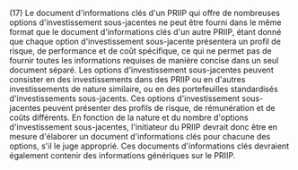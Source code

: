 (17) Le document d'informations clés d'un PRIIP qui offre de nombreuses options d'investissement sous-jacentes ne peut être fourni dans le même format que le document d'informations clés d'un autre PRIIP, étant donné que chaque option d'investissement sous-jacente présentera un profil de risque, de performance et de coût spécifique, ce qui ne permet pas de fournir toutes les informations requises de manière concise dans un seul document séparé. Les options d'investissement sous-jacentes peuvent consister en des investissements dans des PRIIP ou en d'autres investissements de nature similaire, ou en des portefeuilles standardisés d'investissements sous-jacents. Ces options d'investissement sous-jacentes peuvent présenter des profils de risque, de rémunération et de coûts différents. En fonction de la nature et du nombre d'options d'investissement sous-jacentes, l'initiateur du PRIIP devrait donc être en mesure d'élaborer un document d'informations clés pour chacune des options, s'il le juge approprié. Ces documents d'informations clés devraient également contenir des informations génériques sur le PRIIP.